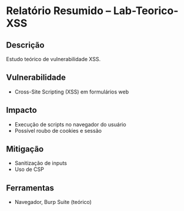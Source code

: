 # Relatório Resumido – Lab-Teorico-XSS

## Descrição
Estudo teórico de vulnerabilidade XSS.

## Vulnerabilidade
- Cross-Site Scripting (XSS) em formulários web

## Impacto
- Execução de scripts no navegador do usuário
- Possível roubo de cookies e sessão

## Mitigação
- Sanitização de inputs
- Uso de CSP

## Ferramentas
- Navegador, Burp Suite (teórico)
